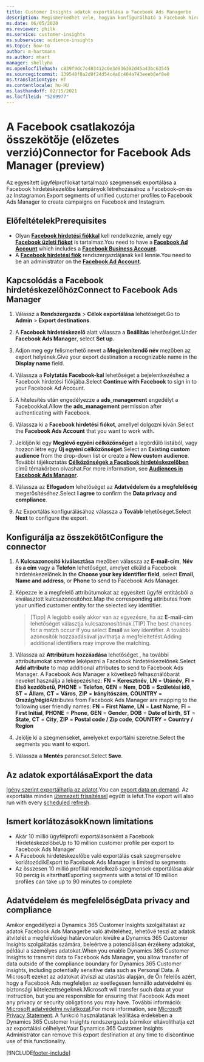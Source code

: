 ```yaml
---
title: Customer Insights adatok exportálása a Facebook Ads Managerbe
description: Megismerkedhet vele, hogyan konfigurálható a Facebook hirdetéskezelő kapcsolata.
ms.date: 06/05/2020
ms.reviewer: philk
ms.service: customer-insights
ms.subservice: audience-insights
ms.topic: how-to
author: m-hartmann
ms.author: mhart
manager: shellyha
ms.openlocfilehash: c839f9dc7e403412c0e3d936392d45a43bc63545
ms.sourcegitcommit: 139548f8a2d0f24d54c4a6c404a743eeeb8ef8e0
ms.translationtype: HT
ms.contentlocale: hu-HU
ms.lasthandoff: 02/15/2021
ms.locfileid: "5269977"
---
```

# <a name="connector-for-facebook-ads-manager-preview"></a><span data-ttu-id="cf7cf-103">A Facebook csatlakozója összekötője (előzetes verzió)</span><span class="sxs-lookup"><span data-stu-id="cf7cf-103">Connector for Facebook Ads Manager (preview)</span></span>

<span data-ttu-id="cf7cf-104">Az egyesített ügyfélprofilokat tartalmazó szegmensek exportálása a Facebook hirdetéskezelőbe kampányok létrehozásához a Facebook-on és az Instagramon.</span><span class="sxs-lookup"><span data-stu-id="cf7cf-104">Export segments of unified customer profiles to Facebook Ads Manager to create campaigns on Facebook and Instagram.</span></span>

## <a name="prerequisites"></a><span data-ttu-id="cf7cf-105">Előfeltételek</span><span class="sxs-lookup"><span data-stu-id="cf7cf-105">Prerequisites</span></span>

- <span data-ttu-id="cf7cf-106">Olyan [**Facebook hirdetési fiókkal**](https://www.facebook.com/business/learn/lessons/step-by-step-ads-manager-account) kell rendelkeznie, amely egy [**Facebook üzleti fiókot**](https://business.facebook.com/) is tartalmaz.</span><span class="sxs-lookup"><span data-stu-id="cf7cf-106">You need to have a [**Facebook Ad Account**](https://www.facebook.com/business/learn/lessons/step-by-step-ads-manager-account) which includes a [**Facebook Business Account**](https://business.facebook.com/).</span></span>
- <span data-ttu-id="cf7cf-107">A [**Facebook hirdetési fiók**](https://www.facebook.com/business/learn/lessons/step-by-step-ads-manager-account) rendszergazdájának kell lennie.</span><span class="sxs-lookup"><span data-stu-id="cf7cf-107">You need to be an administrator on the [**Facebook Ad Account**](https://www.facebook.com/business/learn/lessons/step-by-step-ads-manager-account).</span></span>

## <a name="connect-to-facebook-ads-manager"></a><span data-ttu-id="cf7cf-108">Kapcsolódás a Facebook hirdetéskezelőhöz</span><span class="sxs-lookup"><span data-stu-id="cf7cf-108">Connect to Facebook Ads Manager</span></span>

1. <span data-ttu-id="cf7cf-109">Válassz a **Rendszergazda** > **Célok exportálása** lehetőséget.</span><span class="sxs-lookup"><span data-stu-id="cf7cf-109">Go to **Admin** > **Export destinations**.</span></span>

1. <span data-ttu-id="cf7cf-110">A **Facebook hirdetéskezelő** alatt válassza a **Beállítás** lehetőséget.</span><span class="sxs-lookup"><span data-stu-id="cf7cf-110">Under **Facebook Ads Manager**, select **Set up**.</span></span>

1. <span data-ttu-id="cf7cf-111">Adjon meg egy felismerhető nevet a **Megjelenítendő név** mezőben az export helyének.</span><span class="sxs-lookup"><span data-stu-id="cf7cf-111">Give your export destination a recognizable name in the **Display name** field.</span></span>

1. <span data-ttu-id="cf7cf-112">Válassza a **Folytatás Facebook-kal** lehetőséget a bejelentkezéshez a Facebook hirdetési fiókjába.</span><span class="sxs-lookup"><span data-stu-id="cf7cf-112">Select **Continue with Facebook** to sign in to your Facebook Ad Account.</span></span>

1. <span data-ttu-id="cf7cf-113">A hitelesítés után engedélyezze a **ads_management** engedélyt a Facebookkal.</span><span class="sxs-lookup"><span data-stu-id="cf7cf-113">Allow the **ads_management** permission after authenticating with Facebook.</span></span>

1. <span data-ttu-id="cf7cf-114">Válassza ki a **Facebook hirdetési fiókot**, amellyel dolgozni kíván.</span><span class="sxs-lookup"><span data-stu-id="cf7cf-114">Select the **Facebook Ads Account** that you want to work with.</span></span>

1. <span data-ttu-id="cf7cf-115">Jelöljön ki egy **Meglévő egyéni célközönséget** a legördülő listából, vagy hozzon létre egy **Új egyéni célközönséget**.</span><span class="sxs-lookup"><span data-stu-id="cf7cf-115">Select an **Existing custom audience** from the drop-down list or create a **New custom audience**.</span></span> <span data-ttu-id="cf7cf-116">További tájékoztatás [**Célközönségek a Facebook hirdetéskezelőben**](https://www.facebook.com/business/help/744354708981227?id=2469097953376494) című témakörben olvashat.</span><span class="sxs-lookup"><span data-stu-id="cf7cf-116">For more information, see [**Audiences in Facebook Ads Manager**](https://www.facebook.com/business/help/744354708981227?id=2469097953376494).</span></span>

1. <span data-ttu-id="cf7cf-117">Válassza az **Elfogadom** lehetőséget az **Adatvédelem és a megfelelőség** megerősítéséhez.</span><span class="sxs-lookup"><span data-stu-id="cf7cf-117">Select **I agree** to confirm the **Data privacy and compliance**.</span></span>

1. <span data-ttu-id="cf7cf-118">Az Exportálás konfigurálásához válassza a **Tovább** lehetőséget.</span><span class="sxs-lookup"><span data-stu-id="cf7cf-118">Select **Next** to configure the export.</span></span>

## <a name="configure-the-connector"></a><span data-ttu-id="cf7cf-119">Konfigurálja az összekötőt</span><span class="sxs-lookup"><span data-stu-id="cf7cf-119">Configure the connector</span></span>

1. <span data-ttu-id="cf7cf-120">A **Kulcsazonosító kiválasztása** mezőben válassza az **E-mail-cím**, **Név és a cím** vagy a **Telefon** lehetőséget, amelyet elküld a Facebook hirdetéskezelőnek.</span><span class="sxs-lookup"><span data-stu-id="cf7cf-120">In the **Choose your key identifier field**, select **Email**, **Name and address**, or **Phone** to send to Facebook Ads Manager.</span></span>

1. <span data-ttu-id="cf7cf-121">Képezze le a megfelelő attribútumokat az egyesített ügyfél entitásból a kiválasztott kulcsazonosítóhoz.</span><span class="sxs-lookup"><span data-stu-id="cf7cf-121">Map the corresponding attributes from your unified customer entity for the selected key identifier.</span></span>
   > <span data-ttu-id="cf7cf-122">[Tipp] A legjobb esély akkor van az egyezésre, ha az **E-mail-cím** lehetőséget választja kulcsazonosítónak.</span><span class="sxs-lookup"><span data-stu-id="cf7cf-122">[TIP] The best chances for a match occur if you select **Email** as key identifier.</span></span> <span data-ttu-id="cf7cf-123">A további azonosítók hozzáadásával javíthatja a megfeleltetést.</span><span class="sxs-lookup"><span data-stu-id="cf7cf-123">Adding additional identifiers may improve the matching.</span></span>

1. <span data-ttu-id="cf7cf-124">Válassza az **Attribútum hozzáadása** lehetőséget , ha további attribútumokat szeretne leképezni a Facebook hirdetéskezelőnek.</span><span class="sxs-lookup"><span data-stu-id="cf7cf-124">Select **Add attribute** to map additional attributes to send to Facebook Ads Manager.</span></span> <span data-ttu-id="cf7cf-125">A Facebook Ads Manager a következő felhasználóbarát neveket használja a leképezéshez: **FN** = **Keresztnév**, **LN** = **Utónév**, **FI** = **Első kezdőbetű**, **PHONE** = **Telefon**, **GEN** = **Nem**, **DOB** = **Születési idő**, **ST** = **Állam**, **CT** = **Város**, **ZIP** = **Irányítószám**, **COUNTRY** = **Ország/régió**</span><span class="sxs-lookup"><span data-stu-id="cf7cf-125">Attributes from Facebook Ads Manager are mapping to the following user friendly names: **FN** = **First Name**, **LN** = **Last Name**, **FI** = **First Initial**, **PHONE** = **Phone**, **GEN** = **Gender**, **DOB** = **Date of birth**, **ST** = **State**, **CT** = **City**, **ZIP** = **Postal code / Zip code**, **COUNTRY** = **Country / Region**</span></span>

1. <span data-ttu-id="cf7cf-126">Jelölje ki a szegmenseket, amelyeket exportálni szeretne.</span><span class="sxs-lookup"><span data-stu-id="cf7cf-126">Select the segments you want to export.</span></span>

1. <span data-ttu-id="cf7cf-127">Válassza a **Mentés** parancsot.</span><span class="sxs-lookup"><span data-stu-id="cf7cf-127">Select **Save**.</span></span>

## <a name="export-the-data"></a><span data-ttu-id="cf7cf-128">Az adatok exportálása</span><span class="sxs-lookup"><span data-stu-id="cf7cf-128">Export the data</span></span>

<span data-ttu-id="cf7cf-129">[Igény szerint exportálhatja az adatot](export-destinations.md).</span><span class="sxs-lookup"><span data-stu-id="cf7cf-129">You can [export data on demand](export-destinations.md).</span></span> <span data-ttu-id="cf7cf-130">Az exportálás minden [ütemezett frissítéssel](system.md#schedule-tab) együtt is lefut.</span><span class="sxs-lookup"><span data-stu-id="cf7cf-130">The export will also run with every [scheduled refresh](system.md#schedule-tab).</span></span>

## <a name="known-limitations"></a><span data-ttu-id="cf7cf-131">Ismert korlátozások</span><span class="sxs-lookup"><span data-stu-id="cf7cf-131">Known limitations</span></span>

- <span data-ttu-id="cf7cf-132">Akár 10 millió ügyfélprofil exportálásonként a Facebook Hirdetéskezelőbe</span><span class="sxs-lookup"><span data-stu-id="cf7cf-132">Up to 10 million customer profile per export to Facebook Ads Manager</span></span> 
- <span data-ttu-id="cf7cf-133">A Facebook hirdetéskezelőbe való exportálás csak szegmensekre korlátozódik</span><span class="sxs-lookup"><span data-stu-id="cf7cf-133">Export to Facebook Ads Manager is limited to segments</span></span>
- <span data-ttu-id="cf7cf-134">Az összesen 10 millió profillal rendelkező szegmensek exportálása akár 90 percig is eltarthat</span><span class="sxs-lookup"><span data-stu-id="cf7cf-134">Exporting segments with a total of 10 million profiles can take up to 90 minutes to complete</span></span>

## <a name="data-privacy-and-compliance"></a><span data-ttu-id="cf7cf-135">Adatvédelem és megfelelőség</span><span class="sxs-lookup"><span data-stu-id="cf7cf-135">Data privacy and compliance</span></span>

<span data-ttu-id="cf7cf-136">Amikor engedélyezi a Dynamics 365 Customer Insights szolgáltatást az adatok Facebook Ads Managerbe való átviteléhez, lehetővé teszi az adatok átvitelét a megfelelőségi határvonalon kívülre a Dynamics 365 Customer Insights szolgáltatás számára, beleértve a potenciálisan érzékeny adatokat, például a személyes adatokat.</span><span class="sxs-lookup"><span data-stu-id="cf7cf-136">When you enable Dynamics 365 Customer Insights to transmit data to Facebook Ads Manager, you allow transfer of data outside of the compliance boundary for Dynamics 365 Customer Insights, including potentially sensitive data such as Personal Data.</span></span> <span data-ttu-id="cf7cf-137">A Microsoft ezeket az adatokat átviszi az utasítás alapján, de Ön felelős azért, hogy a Facebook Ads megfeleljen az esetlegesen fennálló adatvédelmi és biztonsági kötelezettségeknek.</span><span class="sxs-lookup"><span data-stu-id="cf7cf-137">Microsoft will transfer such data at your instruction, but you are responsible for ensuring that Facebook Ads meet any privacy or security obligations you may have.</span></span> <span data-ttu-id="cf7cf-138">További információ: [Microsoft adatvédelmi nyilatkozat](https://go.microsoft.com/fwlink/?linkid=396732).</span><span class="sxs-lookup"><span data-stu-id="cf7cf-138">For more information, see [Microsoft Privacy Statement](https://go.microsoft.com/fwlink/?linkid=396732).</span></span>
<span data-ttu-id="cf7cf-139">A funkció használatának leállítása érdekében a Dynamics 365 Customer Insights rendszergazda bármikor eltávolíthatja ezt az exportálási célhelyet.</span><span class="sxs-lookup"><span data-stu-id="cf7cf-139">Your Dynamics 365 Customer Insights Administrator can remove this export destination at any time to discontinue use of this functionality.</span></span>


[!INCLUDE[footer-include](../includes/footer-banner.md)]